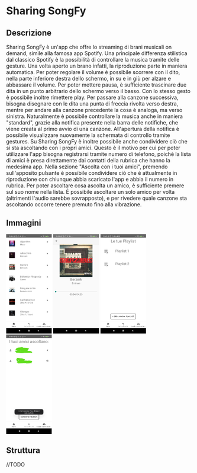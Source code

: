 # Sharing SongFy
## Descrizione

Sharing SongFy è un'app che offre lo streaming di brani musicali on demand, simile alla famosa app Spotify. Una principale differenza stilistica dal classico Spotify è la possibilità di controllare la musica tramite delle gesture. Una volta aperto un brano infatti, la riproduzione parte in maniera automatica. Per poter regolare il volume è possibile scorrere con il dito, nella parte inferiore destra dello schermo, in su e in giù per alzare e abbassare il volume. Per poter mettere pausa, è sufficiente trascinare due dita in un punto arbitrario dello schermo verso il basso. Con lo stesso gesto è possibile inoltre rimettere play. Per passare alla canzone successiva, bisogna disegnare con le dita una punta di freccia rivolta verso destra, mentre per andare alla canzone precedente la cosa è analoga, ma verso sinistra. Naturalmente è possibile controllare la musica anche in maniera "standard", grazie alla notifica presente nella barra delle notifiche, che viene creata al primo avvio di una canzone. All'apertura della notifica è possibile visualizzare nuovamente la schermata di controllo tramite gestures.
Su Sharing SongFy è inoltre possibile anche condividere ciò che si sta ascoltando con i propri amici. Questo è il motivo per cui per poter utilizzare l'app bisogna registrarsi tramite numero di telefono, poichè la lista di amici è presa direttamente dai contatti della rubrica che hanno la medesima app. Nella sezione "Ascolta con i tuoi amici", premendo sull'apposito pulsante è possibile condividere ciò che è attualmente in riproduzione con chiunque abbia scaricato l'app e abbia il numero in rubrica. Per poter ascoltare cosa ascolta un amico, è sufficiente premere sul suo nome nella lista. È possibile ascoltare un solo amico per volta (altrimenti l'audio sarebbe sovrapposto), e per rivedere quale canzone sta ascoltando occorre tenere premuto fino alla vibrazione.
## Immagini

<img src="img/screen1.jpg" width="24.5%" alt="Screenshots of App #1"> 
<img src="img/screen2.jpg" width="24.5%" alt="Screenshots of App #2">
<img src="img/screen3.jpg" width="24.5%" alt="Screenshots of App #2">
<img src="img/screen4.jpg" width="24.5%" alt="Screenshots of App #2">

## Struttura

//TODO